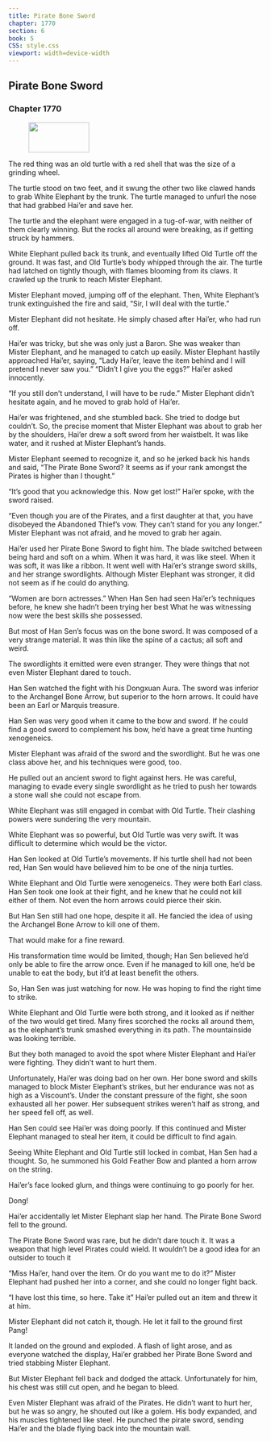 ```yaml
---
title: Pirate Bone Sword
chapter: 1770
section: 6
book: 5
CSS: style.css
viewport: width=device-width
---
```


## Pirate Bone Sword

### Chapter 1770

<figure>
	<img src="../Images/gem.gif" alt="" id="gem" width="120" height="60" />
</figure>

The red thing was an old turtle with a red shell that was the size of a grinding wheel.

The turtle stood on two feet, and it swung the other two like clawed hands to grab White Elephant by the trunk. The turtle managed to unfurl the nose that had grabbed Hai’er and save her.

The turtle and the elephant were engaged in a tug-of-war, with neither of them clearly winning. But the rocks all around were breaking, as if getting struck by hammers.

White Elephant pulled back its trunk, and eventually lifted Old Turtle off the ground. It was fast, and Old Turtle’s body whipped through the air. The turtle had latched on tightly though, with flames blooming from its claws. It crawled up the trunk to reach Mister Elephant.

Mister Elephant moved, jumping off of the elephant. Then, White Elephant’s trunk extinguished the fire and said, “Sir, I will deal with the turtle.”

Mister Elephant did not hesitate. He simply chased after Hai’er, who had run off.

Hai’er was tricky, but she was only just a Baron. She was weaker than Mister Elephant, and he managed to catch up easily. Mister Elephant hastily approached Hai’er, saying, “Lady Hai’er, leave the item behind and I will pretend I never saw you.” “Didn’t I give you the eggs?” Hai’er asked innocently.

“If you still don’t understand, I will have to be rude.” Mister Elephant didn’t hesitate again, and he moved to grab hold of Hai’er.

Hai’er was frightened, and she stumbled back. She tried to dodge but couldn’t. So, the precise moment that Mister Elephant was about to grab her by the shoulders, Hai’er drew a soft sword from her waistbelt. It was like water, and it rushed at Mister Elephant’s hands.

Mister Elephant seemed to recognize it, and so he jerked back his hands and said, “The Pirate Bone Sword? It seems as if your rank amongst the Pirates is higher than I thought.”

“It’s good that you acknowledge this. Now get lost!” Hai’er spoke, with the sword raised.

“Even though you are of the Pirates, and a first daughter at that, you have disobeyed the Abandoned Thief’s vow. They can’t stand for you any longer.” Mister Elephant was not afraid, and he moved to grab her again.

Hai’er used her Pirate Bone Sword to fight him. The blade switched between being hard and soft on a whim. When it was hard, it was like steel. When it was soft, it was like a ribbon. It went well with Hai’er’s strange sword skills, and her strange swordlights. Although Mister Elephant was stronger, it did not seem as if he could do anything.

“Women are born actresses.” When Han Sen had seen Hai’er’s techniques before, he knew she hadn’t been trying her best What he was witnessing now were the best skills she possessed.

But most of Han Sen’s focus was on the bone sword. It was composed of a very strange material. It was thin like the spine of a cactus; all soft and weird.

The swordlights it emitted were even stranger. They were things that not even Mister Elephant dared to touch.

Han Sen watched the fight with his Dongxuan Aura. The sword was inferior to the Archangel Bone Arrow, but superior to the horn arrows. It could have been an Earl or Marquis treasure.

Han Sen was very good when it came to the bow and sword. If he could find a good sword to complement his bow, he’d have a great time hunting xenogeneics.

Mister Elephant was afraid of the sword and the swordlight. But he was one class above her, and his techniques were good, too.

He pulled out an ancient sword to fight against hers. He was careful, managing to evade every single swordlight as he tried to push her towards a stone wall she could not escape from.

White Elephant was still engaged in combat with Old Turtle. Their clashing powers were sundering the very mountain.

White Elephant was so powerful, but Old Turtle was very swift. It was difficult to determine which would be the victor.

Han Sen looked at Old Turtle’s movements. If his turtle shell had not been red, Han Sen would have believed him to be one of the ninja turtles.

White Elephant and Old Turtle were xenogeneics. They were both Earl class. Han Sen took one look at their fight, and he knew that he could not kill either of them. Not even the horn arrows could pierce their skin.

But Han Sen still had one hope, despite it all. He fancied the idea of using the Archangel Bone Arrow to kill one of them.

That would make for a fine reward.

His transformation time would be limited, though; Han Sen believed he’d only be able to fire the arrow once. Even if he managed to kill one, he’d be unable to eat the body, but it’d at least benefit the others.

So, Han Sen was just watching for now. He was hoping to find the right time to strike.

White Elephant and Old Turtle were both strong, and it looked as if neither of the two would get tired. Many fires scorched the rocks all around them, as the elephant’s trunk smashed everything in its path. The mountainside was looking terrible.

But they both managed to avoid the spot where Mister Elephant and Hai’er were fighting. They didn’t want to hurt them.

Unfortunately, Hai’er was doing bad on her own. Her bone sword and skills managed to block Mister Elephant’s strikes, but her endurance was not as high as a Viscount’s. Under the constant pressure of the fight, she soon exhausted all her power. Her subsequent strikes weren’t half as strong, and her speed fell off, as well.

Han Sen could see Hai’er was doing poorly. If this continued and Mister Elephant managed to steal her item, it could be difficult to find again.

Seeing White Elephant and Old Turtle still locked in combat, Han Sen had a thought. So, he summoned his Gold Feather Bow and planted a horn arrow on the string.

Hai’er’s face looked glum, and things were continuing to go poorly for her.

Dong!

Hai’er accidentally let Mister Elephant slap her hand. The Pirate Bone Sword fell to the ground.

The Pirate Bone Sword was rare, but he didn’t dare touch it. It was a weapon that high level Pirates could wield. It wouldn’t be a good idea for an outsider to touch it

“Miss Hai’er, hand over the item. Or do you want me to do it?” Mister Elephant had pushed her into a corner, and she could no longer fight back.

“I have lost this time, so here. Take it” Hai’er pulled out an item and threw it at him.

Mister Elephant did not catch it, though. He let it fall to the ground first Pang!

It landed on the ground and exploded. A flash of light arose, and as everyone watched the display, Hai’er grabbed her Pirate Bone Sword and tried stabbing Mister Elephant.

But Mister Elephant fell back and dodged the attack. Unfortunately for him, his chest was still cut open, and he began to bleed.

Even Mister Elephant was afraid of the Pirates. He didn’t want to hurt her, but he was so angry, he shouted out like a golem. His body expanded, and his muscles tightened like steel. He punched the pirate sword, sending Hai’er and the blade flying back into the mountain wall.